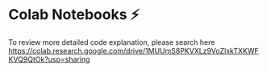 # Colab Notebooks ⚡
To review more detailed code explanation, please search here <br/>
https://colab.research.google.com/drive/1MUUmS8PKVXLz9VoZlxkTXKWFKVQ9QtOk?usp=sharing
